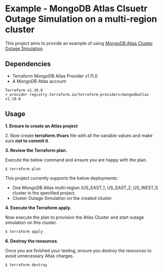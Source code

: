 # Example - MongoDB Atlas Clsuetr Outage Simulation on a multi-region cluster

This project aims to provide an example of using [MongoDB Atlas Cluster Outage Simulation](https://www.mongodb.com/docs/atlas/reference/api-resources-spec/#tag/Cluster-Outage-Simulation).


## Dependencies

* Terraform MongoDB Atlas Provider v1.11.0
* A MongoDB Atlas account 

```
Terraform v1.10.0
+ provider registry.terraform.io/terraform-providers/mongodbatlas v1.10.0
```

## Usage

**1\. Ensure to create an Atlas project**

2\. Now create **terraform.tfvars** file with all the variable values and make sure **not to commit it**.

**3\. Review the Terraform plan.**

Execute the below command and ensure you are happy with the plan.

``` bash
$ terraform plan
```
This project currently supports the below deployments:

- One MongoDB Atlas multi-region (US_EAST_1, US_EAST_2, US_WEST_1) cluster in the specified project.
- Cluster Outage Simulation on the created cluster.

**4\. Execute the Terraform apply.**

Now execute the plan to provision the Atlas Cluster and start outage simulation on this cluster.

``` bash
$ terraform apply
```

**6\. Destroy the resources.**

Once you are finished your testing, ensure you destroy the resources to avoid unnecessary Atlas charges.

``` bash
$ terraform destroy
```
